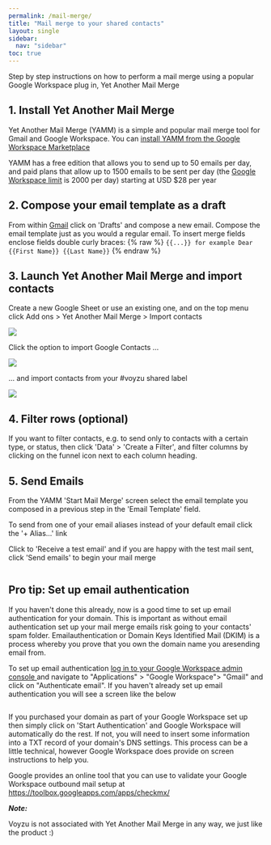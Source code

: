 ```yaml
---
permalink: /mail-merge/
title: "Mail merge to your shared contacts"
layout: single
sidebar:
  nav: "sidebar"
toc: true
---
```

Step by step instructions on how to perform a mail merge using a popular Google Workspace plug in, Yet Another Mail Merge

## 1.  Install Yet Another Mail Merge

Yet Another Mail Merge (YAMM) is a simple and popular mail merge tool for Gmail and Google Workspace. You can
<a target="_blank"
href="https://gsuite.google.com/u/0/marketplace/app/yet_another_mail_merge/52669349336">install
YAMM from the Google Workspace Marketplace</a>

YAMM has a free edition that allows you to send up to 50 emails per day, and paid plans
that allow up to 1500 emails to be sent
per day (the <a href="https://support.google.com/a/answer/166852?hl=en">Google Workspace
limit</a> is 2000 per day) starting at USD $28 per year


## 2.  Compose your email template as a draft

From within [Gmail](https://mail.google.com) click on 'Drafts' and compose a new email.
Compose the email template just as you would a regular email. To insert merge fields enclose fields double curly braces:
{% raw %} `{{...}} for example Dear {{First Name}} {{Last Name}}` {% endraw %}

## 3.  Launch Yet Another Mail Merge and import contacts

Create a new Google Sheet or use an existing one, and on the top menu click Add ons > Yet Another Mail Merge > Import contacts

<img src="https://voyzu.com/img/screen_yamm_start.png">

Click the option to import Google Contacts ...

<img src="https://voyzu.com/img/screen_yamm_import.png">
  
... and import contacts from your #voyzu shared label

<img src="https://voyzu.com/img/screen_yamm_group.png">

## 4.  Filter rows (optional)

If you want to filter contacts,
e.g. to send  only to contacts with a certain type, or status, then click 'Data' > 'Create a
Filter', and filter columns by clicking on the funnel icon next to each column heading.

## 5. Send Emails
From the YAMM 'Start Mail Merge' screen select the email template you composed in a previous step in the 'Email Template'
field.

To send from one of your email aliases instead of your default email click the '+ Alias...'
link

Click to 'Receive a test email' and if you are happy with the test mail sent, click 'Send
emails' to begin your mail merge

<img  src="https://voyzu.com/img/merge_send.png" alt="">

## Pro tip: Set up email authentication
If you haven't done this already, now is a good time to set up email authentication for
your domain. This is important as without email authentication set up your mail merge emails risk going to your
contacts' spam folder. Emailauthentication or Domain Keys Identified Mail (DKIM) is a process whereby you prove that you own the
domain name you aresending email from.

To set up email authentication <a href="https://admin.google.com">log in to your Google Workspace admin console </a>and navigate to
"Applications" > "Google Workspace"> "Gmail" and click on "Authenticate email". If you haven't already set up email
authentication you will see a screen like the below

<img src="https://voyzu.com/img/screen_groups_email_auth.png" alt="">

If you purchased your domain as part of your Google Workspace set up then simply click on 'Start
Authentication' and Google Workspace will automatically do the rest. If not, you will need to insert some information into a
TXT record of your domain's DNS settings.
This process can be a little technical, however Google Workspace does provide on screen
instructions to help you.

Google provides an online tool that you can use to validate your Google Workspace outbound mail
setup at <a href="https://toolbox.googleapps.com/apps/checkmx/">
https://toolbox.googleapps.com/apps/checkmx/</a>


***Note:***

Voyzu is not associated with Yet Another Mail Merge in any way, we just like the product :)
